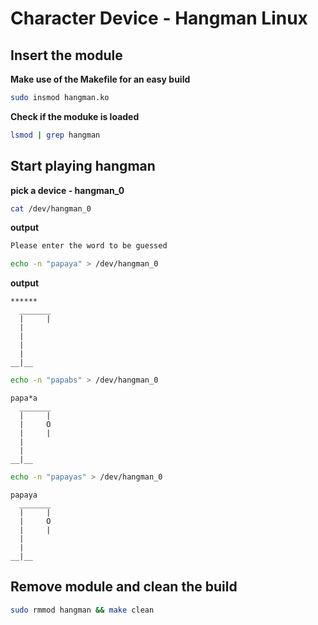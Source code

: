 # Character Device - Hangman Linux

## Insert the module
**Make use of the Makefile for an easy build**
```sh
sudo insmod hangman.ko
```

**Check if the moduke is loaded**
```sh
lsmod | grep hangman
```

## Start playing hangman
**pick a device - hangman_0**
```sh
cat /dev/hangman_0
```
**output**
```sh
Please enter the word to be guessed
```

```sh
echo -n "papaya" > /dev/hangman_0
```

**output**
```
******
  _______
  |     |
  |
  |
  |
  |
__|__
```

```sh
echo -n "papabs" > /dev/hangman_0
```

```
papa*a
  _______
  |     |
  |     O
  |     |
  |
  |
__|__
```

```sh
echo -n "papayas" > /dev/hangman_0
```

```
papaya
  _______
  |     |
  |     O
  |     |
  |
  |
__|__
```

## Remove module and clean the build

```sh
sudo rmmod hangman && make clean
```
